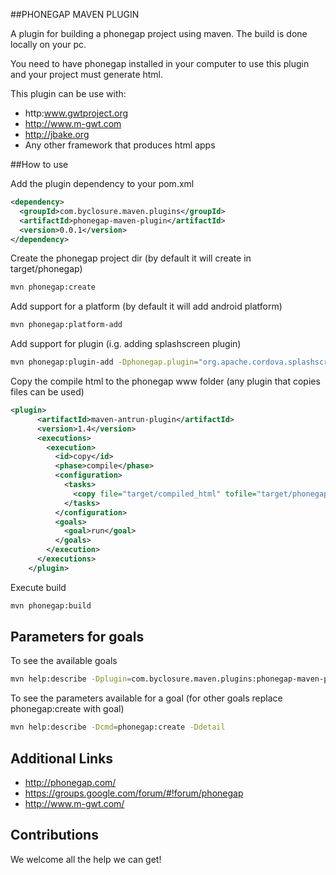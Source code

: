 ##PHONEGAP MAVEN PLUGIN

A plugin for building a phonegap project using maven. The build is done locally on your pc.

You need to have phonegap installed in your computer to use this plugin and your project must generate html.

This plugin can be use with:
* http:www.gwtproject.org
* http://www.m-gwt.com
* http://jbake.org
* Any other framework that produces html apps

##How to use

Add the plugin dependency to your pom.xml

```xml
<dependency>
  <groupId>com.byclosure.maven.plugins</groupId>
  <artifactId>phonegap-maven-plugin</artifactId>
  <version>0.0.1</version>
</dependency>
```

Create the phonegap project dir (by default it will create in target/phonegap)
```bash
mvn phonegap:create
````

Add support for a platform (by default it will add android platform)
```bash
mvn phonegap:platform-add
```

Add support for plugin (i.g. adding splashscreen plugin)
```bash
mvn phonegap:plugin-add -Dphonegap.plugin="org.apache.cordova.splashscreen"
```

Copy the compile html to the phonegap www folder (any plugin that copies files can be used)
```xml
<plugin>
      <artifactId>maven-antrun-plugin</artifactId>
      <version>1.4</version>
      <executions>
        <execution>
          <id>copy</id>
          <phase>compile</phase>
          <configuration>
            <tasks>
              <copy file="target/compiled_html" tofile="target/phonegap/www"/>
            </tasks>
          </configuration>
          <goals>
            <goal>run</goal>
          </goals>
        </execution>
      </executions>
    </plugin>
```

Execute build
```bash
mvn phonegap:build
```



## Parameters for goals

To see the available goals
```bash
mvn help:describe -Dplugin=com.byclosure.maven.plugins:phonegap-maven-plugin
```

To see the parameters available for a goal (for other goals replace phonegap:create with goal)
```bash
mvn help:describe -Dcmd=phonegap:create -Ddetail
```

## Additional Links

* http://phonegap.com/
* https://groups.google.com/forum/#!forum/phonegap
* http://www.m-gwt.com/

## Contributions

We welcome all the help we can get!